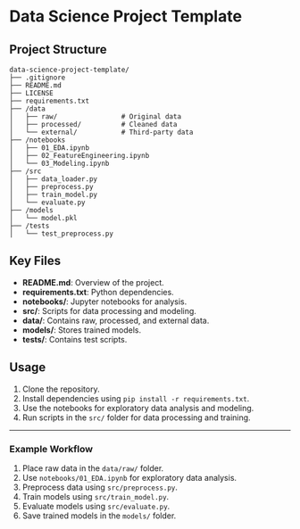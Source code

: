 # Data Science Project Template

## Project Structure

```
data-science-project-template/
├── .gitignore
├── README.md
├── LICENSE
├── requirements.txt
├── /data
│   ├── raw/                # Original data
│   ├── processed/          # Cleaned data
│   └── external/           # Third-party data
├── /notebooks
│   ├── 01_EDA.ipynb
│   ├── 02_FeatureEngineering.ipynb
│   └── 03_Modeling.ipynb
├── /src
│   ├── data_loader.py
│   ├── preprocess.py
│   ├── train_model.py
│   └── evaluate.py
├── /models
│   └── model.pkl
├── /tests
│   └── test_preprocess.py
```

## Key Files

- **README.md**: Overview of the project.
- **requirements.txt**: Python dependencies.
- **notebooks/**: Jupyter notebooks for analysis.
- **src/**: Scripts for data processing and modeling.
- **data/**: Contains raw, processed, and external data.
- **models/**: Stores trained models.
- **tests/**: Contains test scripts.

## Usage

1. Clone the repository.
2. Install dependencies using `pip install -r requirements.txt`.
3. Use the notebooks for exploratory data analysis and modeling.
4. Run scripts in the `src/` folder for data processing and training.

---

### Example Workflow

1. Place raw data in the `data/raw/` folder.
2. Use `notebooks/01_EDA.ipynb` for exploratory data analysis.
3. Preprocess data using `src/preprocess.py`.
4. Train models using `src/train_model.py`.
5. Evaluate models using `src/evaluate.py`.
6. Save trained models in the `models/` folder.
